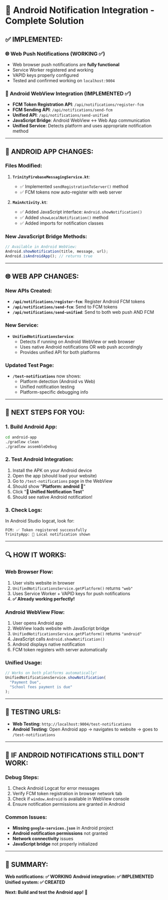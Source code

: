 # 🚀 Android Notification Integration - Complete Solution

## ✅ **IMPLEMENTED:**

### 🌐 **Web Push Notifications** (WORKING ✅)
- Web browser push notifications are **fully functional**
- Service Worker registered and working
- VAPID keys properly configured
- Tested and confirmed working on `localhost:9004`

### 🤖 **Android WebView Integration** (IMPLEMENTED ✅)
- **FCM Token Registration API**: `/api/notifications/register-fcm`
- **FCM Sending API**: `/api/notifications/send-fcm` 
- **Unified API**: `/api/notifications/send-unified`
- **JavaScript Bridge**: Android WebView ↔ Web App communication
- **Unified Service**: Detects platform and uses appropriate notification method

---

## 🔧 **ANDROID APP CHANGES:**

### **Files Modified:**
1. **`TrinityFirebaseMessagingService.kt`**:
   - ✅ Implemented `sendRegistrationToServer()` method
   - ✅ FCM tokens now auto-register with web server

2. **`MainActivity.kt`**:
   - ✅ Added JavaScript interface: `Android.showNotification()`
   - ✅ Added `showLocalNotification()` method
   - ✅ Added imports for notification classes

### **New JavaScript Bridge Methods:**
```javascript
// Available in Android WebView:
Android.showNotification(title, message, url);
Android.isAndroidApp(); // returns true
```

---

## 🌐 **WEB APP CHANGES:**

### **New APIs Created:**
- **`/api/notifications/register-fcm`**: Register Android FCM tokens
- **`/api/notifications/send-fcm`**: Send to FCM tokens
- **`/api/notifications/send-unified`**: Send to both web push AND FCM

### **New Service:**
- **`UnifiedNotificationsService`**: 
  - Detects if running on Android WebView or web browser
  - Uses native Android notifications OR web push accordingly
  - Provides unified API for both platforms

### **Updated Test Page:**
- **`/test-notifications`** now shows:
  - Platform detection (Android vs Web)
  - Unified notification testing
  - Platform-specific debugging info

---

## 📱 **NEXT STEPS FOR YOU:**

### **1. Build Android App:**
```bash
cd android-app
./gradlew clean
./gradlew assembleDebug
```

### **2. Test Android Integration:**
1. Install the APK on your Android device
2. Open the app (should load your website)
3. Go to `/test-notifications` page in the WebView
4. Should show "**Platform: android 🤖**"
5. Click "**🚀 Unified Notification Test**"
6. Should see native Android notification!

### **3. Check Logs:**
In Android Studio logcat, look for:
```
FCM: ✅ Token registered successfully
TrinityApp: 📱 Local notification shown
```

---

## 🔍 **HOW IT WORKS:**

### **Web Browser Flow:**
1. User visits website in browser
2. `UnifiedNotificationsService.getPlatform()` returns `"web"`
3. Uses Service Worker + VAPID keys for push notifications
4. **✅ Already working perfectly!**

### **Android WebView Flow:**
1. User opens Android app
2. WebView loads website with JavaScript bridge
3. `UnifiedNotificationsService.getPlatform()` returns `"android"`
4. JavaScript calls `Android.showNotification()`
5. Android displays native notification
6. FCM token registers with server automatically

### **Unified Usage:**
```javascript
// Works on both platforms automatically!
UnifiedNotificationsService.showNotification(
  "Payment Due", 
  "School fees payment is due"
);
```

---

## 🎯 **TESTING URLS:**

- **Web Testing**: `http://localhost:9004/test-notifications`
- **Android Testing**: Open Android app → navigates to website → goes to `/test-notifications`

---

## 🚨 **IF ANDROID NOTIFICATIONS STILL DON'T WORK:**

### **Debug Steps:**
1. Check Android Logcat for error messages
2. Verify FCM token registration in browser network tab
3. Check if `window.Android` is available in WebView console
4. Ensure notification permissions are granted in Android

### **Common Issues:**
- **Missing `google-services.json`** in Android project
- **Android notification permissions** not granted
- **Network connectivity** issues
- **JavaScript bridge** not properly initialized

---

## 🎉 **SUMMARY:**

**Web notifications: ✅ WORKING**
**Android integration: ✅ IMPLEMENTED**
**Unified system: ✅ CREATED**

**Next: Build and test the Android app!** 🚀
